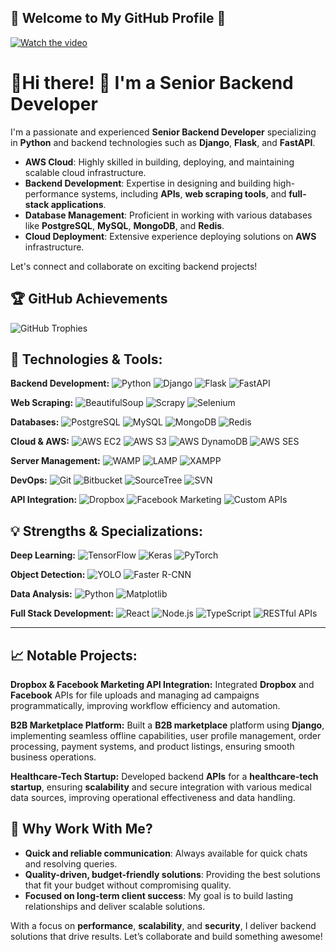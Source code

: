 ## 🐍 Welcome to My GitHub Profile 👋
[![Watch the video](https://staging30.tekkiwebsolutions.com/wp-content/uploads/gurcharan.png)](https://staging30.tekkiwebsolutions.com/wp-content/uploads/profile3.mp4)


# 🧠Hi there! 👋 I'm a Senior Backend Developer

I'm a passionate and experienced **Senior Backend Developer** specializing in **Python** and backend technologies such as **Django**, **Flask**, and **FastAPI**. 
- **AWS Cloud**: Highly skilled in building, deploying, and maintaining scalable cloud infrastructure.
- **Backend Development**: Expertise in designing and building high-performance systems, including **APIs**, **web scraping tools**, and **full-stack applications**.
- **Database Management**: Proficient in working with various databases like **PostgreSQL**, **MySQL**, **MongoDB**, and **Redis**.
- **Cloud Deployment**: Extensive experience deploying solutions on **AWS** infrastructure.

Let's connect and collaborate on exciting backend projects!


## 🏆 GitHub Achievements  
![GitHub Trophies](https://github-profile-trophy.vercel.app/?username=kittinan&theme=radical&no-frame=true&margin-w=15&margin-h=15)  


## 🔧 Technologies & Tools:

**Backend Development:**
![Python](https://img.shields.io/badge/Python-3776AB?style=flat&logo=python&logoColor=white) 
![Django](https://img.shields.io/badge/Django-092D1F?style=flat&logo=django&logoColor=white) 
![Flask](https://img.shields.io/badge/Flask-000000?style=flat&logo=flask&logoColor=white) 
![FastAPI](https://img.shields.io/badge/FastAPI-009688?style=flat&logo=fastapi&logoColor=white)

**Web Scraping:**
![BeautifulSoup](https://img.shields.io/badge/BeautifulSoup-000000?style=flat&logo=python&logoColor=white) 
![Scrapy](https://img.shields.io/badge/Scrapy-66C6A0?style=flat&logo=scrapy&logoColor=white) 
![Selenium](https://img.shields.io/badge/Selenium-43B02A?style=flat&logo=selenium&logoColor=white)

**Databases:**
![PostgreSQL](https://img.shields.io/badge/PostgreSQL-336791?style=flat&logo=postgresql&logoColor=white) 
![MySQL](https://img.shields.io/badge/MySQL-4479A1?style=flat&logo=mysql&logoColor=white) 
![MongoDB](https://img.shields.io/badge/MongoDB-47A248?style=flat&logo=mongodb&logoColor=white) 
![Redis](https://img.shields.io/badge/Redis-DC382D?style=flat&logo=redis&logoColor=white)

**Cloud & AWS:**
![AWS EC2](https://img.shields.io/badge/AWS_EC2-FF9900?style=flat&logo=amazon-aws&logoColor=white)
![AWS S3](https://img.shields.io/badge/AWS_S3-569A31?style=flat&logo=amazon-aws&logoColor=white) 
![AWS DynamoDB](https://img.shields.io/badge/AWS_DynamoDB-4053D6?style=flat&logo=amazon-aws&logoColor=white) 
![AWS SES](https://img.shields.io/badge/AWS_SES-232F3E?style=flat&logo=amazon-aws&logoColor=white)

**Server Management:**
![WAMP](https://img.shields.io/badge/WAMP-005C5C?style=flat&logo=wamp&logoColor=white) 
![LAMP](https://img.shields.io/badge/LAMP-FB7A2A?style=flat&logo=apache&logoColor=white) 
![XAMPP](https://img.shields.io/badge/XAMPP-FE7A16?style=flat&logo=xampp&logoColor=white)

**DevOps:**
![Git](https://img.shields.io/badge/Git-F05032?style=flat&logo=git&logoColor=white) 
![Bitbucket](https://img.shields.io/badge/Bitbucket-0052CC?style=flat&logo=bitbucket&logoColor=white) 
![SourceTree](https://img.shields.io/badge/SourceTree-0078D4?style=flat&logo=sourcetree&logoColor=white) 
![SVN](https://img.shields.io/badge/SVN-809CC9?style=flat&logo=apache-subversion&logoColor=white)

**API Integration:**
![Dropbox](https://img.shields.io/badge/Dropbox-0061FF?style=flat&logo=dropbox&logoColor=white) 
![Facebook Marketing](https://img.shields.io/badge/Facebook_Marketing-1877F2?style=flat&logo=facebook&logoColor=white) 
![Custom APIs](https://img.shields.io/badge/Custom_APIs-61DAFB?style=flat&logo=graphql&logoColor=white)

## 💡 Strengths & Specializations:

**Deep Learning:**
![TensorFlow](https://img.shields.io/badge/TensorFlow-FF6F00?style=flat&logo=tensorflow&logoColor=white) 
![Keras](https://img.shields.io/badge/Keras-D00000?style=flat&logo=keras&logoColor=white) 
![PyTorch](https://img.shields.io/badge/PyTorch-EE4C2C?style=flat&logo=pytorch&logoColor=white)

**Object Detection:**
![YOLO](https://img.shields.io/badge/YOLO-FF4B2B?style=flat&logo=python&logoColor=white) 
![Faster R-CNN](https://img.shields.io/badge/Faster_RCNN-82B5C1?style=flat&logo=python&logoColor=white)

**Data Analysis:**
![Python](https://img.shields.io/badge/Python-3776AB?style=flat&logo=python&logoColor=white) 
![Matplotlib](https://img.shields.io/badge/Matplotlib-003B57?style=flat&logo=matplotlib&logoColor=white)

**Full Stack Development:**
![React](https://img.shields.io/badge/React-61DAFB?style=flat&logo=react&logoColor=white) 
![Node.js](https://img.shields.io/badge/Node.js-339933?style=flat&logo=node.js&logoColor=white) 
![TypeScript](https://img.shields.io/badge/TypeScript-3178C6?style=flat&logo=typescript&logoColor=white) 
![RESTful APIs](https://img.shields.io/badge/RESTful_APIs-42A5F5?style=flat&logo=api&logoColor=white)

---

## 📈 Notable Projects:

**Dropbox & Facebook Marketing API Integration:**
Integrated **Dropbox** and **Facebook** APIs for file uploads and managing ad campaigns programmatically, improving workflow efficiency and automation.

**B2B Marketplace Platform:**
Built a **B2B marketplace** platform using **Django**, implementing seamless offline capabilities, user profile management, order processing, payment systems, and product listings, ensuring smooth business operations.

**Healthcare-Tech Startup:**
Developed backend **APIs** for a **healthcare-tech startup**, ensuring **scalability** and secure integration with various medical data sources, improving operational effectiveness and data handling.

## 🔑 Why Work With Me?

- **Quick and reliable communication**: Always available for quick chats and resolving queries.
- **Quality-driven, budget-friendly solutions**: Providing the best solutions that fit your budget without compromising quality.
- **Focused on long-term client success**: My goal is to build lasting relationships and deliver scalable solutions.

With a focus on **performance**, **scalability**, and **security**, I deliver backend solutions that drive results. Let’s collaborate and build something awesome!



